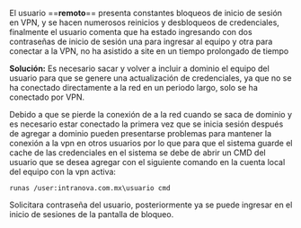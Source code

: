 El usuario ==**remoto**== presenta constantes bloqueos de inicio de sesión en VPN, y se hacen numerosos reinicios y desbloqueos de credenciales, finalmente el usuario comenta que ha estado ingresando con dos contraseñas de inicio de sesión una para ingresar al equipo y otra para conectar a la VPN, no ha asistido a site en un tiempo prolongado de tiempo

**Solución:**
Es necesario sacar y volver a incluir a dominio el equipo del usuario para que se genere una actualización de credenciales, ya que no se ha conectado directamente a la red en un periodo largo, solo se ha conectado por VPN.

Debido a que se pierde la conexión de a la red cuando se saca de dominio y es necesario estar conectado la primera vez que se inicia sesión después de agregar a dominio pueden presentarse problemas para mantener la conexión a la vpn en otros usuarios por lo que para que el sistema guarde el cache de las credenciales en el sistema se debe de abrir un CMD del usuario que se desea agregar con el siguiente comando en la cuenta local del equipo con la vpn activa:

`runas /user:intranova.com.mx\usuario cmd`

Solicitara contraseña del usuario, posteriormente ya se puede ingresar en el inicio de sesiones de la pantalla de bloqueo.

